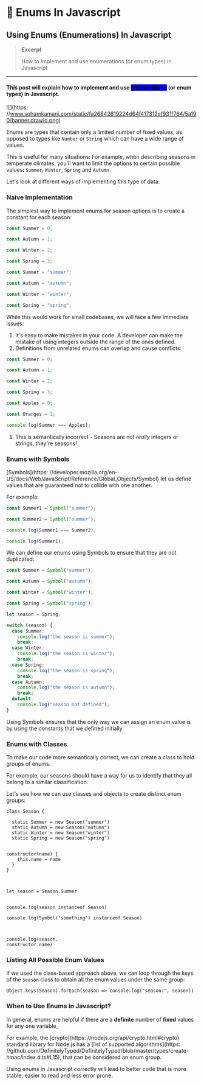 # 🔢 Enums In Javascript

## Using Enums (Enumerations) In Javascript

> **Excerpt**
>
> How to implement and use enumerations (or enum types) in Javascript

---

#### This post will explain how to implement and use <mark style="background-color:blue;">**enumerations**</mark> (or enum types) in Javascript.

!\[]\(https: //www.sohamkamani.com/static/fa26842619224d64f417312ef931f764/5a190/banner.drawio.png)

Enums are types that contain only a limited number of fixed values, as opposed to types like `Number` or `String` which can have a wide range of values.

This is useful for many situations: For example, when describing seasons in temperate climates, you'll want to limit the options to certain possible values: `Summer`, `Winter`, `Spring` and `Autumn`.

Let's look at different ways of implementing this type of data:

### Naive Implementation

The simplest way to implement enums for season options is to create a constant for each season:

```typescript
const Summer = 0;

const Autumn = 1;

const Winter = 2;

const Spring = 3;

const Summer = "summer";

const Autumn = "autumn";

const Winter = "winter";

const Spring = "spring";
```

While this would work for small codebases, we will face a few immediate issues:

1. It's easy to make mistakes in your code. A developer can make the mistake of using integers outside the range of the ones defined.
2. Definitions from unrelated enums can overlap and cause conflicts:

```javascript
const Summer = 0;

const Autumn = 1;

const Winter = 2;

const Spring = 3;

const Apples = 0;

const Oranges = 1;

console.log(Summer === Apples);
```

1. This is semantically incorrect - Seasons are not _really_ integers or strings, they're seasons!

### Enums with Symbols

\[Symbols]\(https: //developer.mozilla.org/en-US/docs/Web/JavaScript/Reference/Global_Objects/Symbol) let us define values that are guaranteed not to collide with one another.

For example:

```typescript
const Summer1 = Symbol("summer");

const Summer2 = Symbol("summer");

console.log(Summer1 === Summer2);

console.log(Summer1);
```

We can define our enums using Symbols to ensure that they are not duplicated:

```typescript
const Summer = Symbol("summer");

const Autumn = Symbol("autumn");

const Winter = Symbol("winter");

const Spring = Symbol("spring");

let season = Spring;

switch (season) {
  case Summer:
    console.log("the season is summer");
    break;
  case Winter:
    console.log("the season is winter");
    break;
  case Spring:
    console.log("the season is spring");
    break;
  case Autumn:
    console.log("the season is autumn");
    break;
  default:
    console.log("season not defined");
}
```

Using Symbols ensures that the only way we can assign an enum value is by using the constants that we defined initially.

### Enums with Classes

To make our code more semantically correct, we can create a class to hold groups of enums.

For example, our seasons should have a way for us to identify that they all belong to a similar classification.

Let's see how we can use classes and objects to create distinct enum groups:

```
class Season {

  static Summer = new Season("summer")
  static Autumn = new Season("autumn")
  static Winter = new Season("winter")
  static Spring = new Season("spring")


constructor(name) {
    this.name = name
  }
}



let season = Season.Summer


console.log(season instanceof Season)

console.log(Symbol('something') instanceof Season)



console.log(season.
constructor.name)
```

### Listing All Possible Enum Values

If we used the class-based approach above, we can loop through the keys of the `Season` class to obtain all the enum values under the same group:

```
Object.keys(Season).forEach(season => console.log("season:", season))
```

### When to Use Enums in Javascript?

In general, enums are helpful if there are a **definite** number of **fixed** values for any one variable\_

For example, the \[crypto]\(https: //nodejs.org/api/crypto.html#crypto) standard library for Node.js has a \[list of supported algorithms]\(https: //github.com/DefinitelyTyped/DefinitelyTyped/blob/master/types/create-hmac/index.d.ts#L15), that can be considered an enum group.

Using enums in Javascript correctly will lead to better code that is more stable, easier to read and less error prone.
